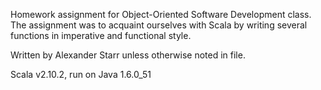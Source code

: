 Homework assignment for Object-Oriented Software Development class.  The assignment was to acquaint ourselves with Scala by writing several functions in imperative and functional style.

Written by Alexander Starr unless otherwise noted in file.

Scala v2.10.2, run on Java 1.6.0_51
